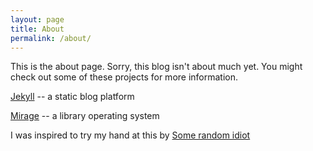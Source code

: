 ```yaml
---
layout: page
title: About
permalink: /about/
---
```


This is the about page. Sorry, this blog isn't about much yet. You might check out some of these projects for more information. 

[Jekyll](http://jekyllrb.com) -- a static blog platform 

[Mirage](http://openmirage.org) -- a library operating system 

I was inspired to try my hand at this by [Some random idiot](http://www.somerandomidiot.com)
